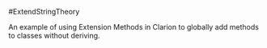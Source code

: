 #ExtendStringTheory

An example of using Extension Methods in Clarion to globally add methods to classes without deriving.


